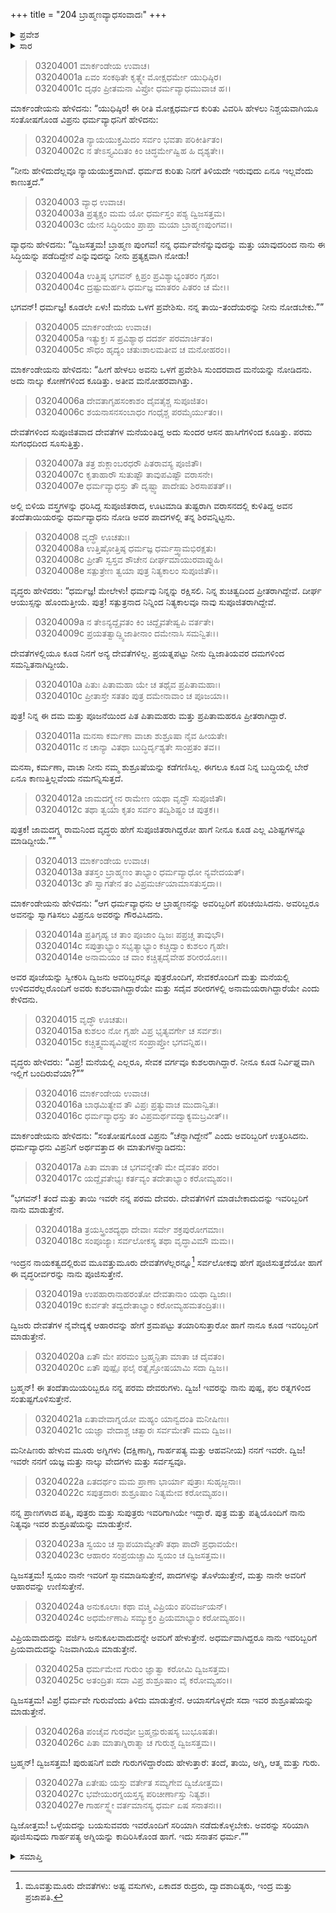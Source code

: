 +++
title = "204 ಬ್ರಾಹ್ಮಣವ್ಯಾಧಸಂವಾದಃ"
+++

<details><summary>ಪ್ರವೇಶ</summary>


।।   ಓಂ ಓಂ ನಮೋ ನಾರಾಯಣಾಯ।।   ಶ್ರೀ ವೇದವ್ಯಾಸಾಯ ನಮಃ ।।

ಶ್ರೀ ಕೃಷ್ಣದ್ವೈಪಾಯನ ವೇದವ್ಯಾಸ ವಿರಚಿತ  

**ಶ್ರೀ ಮಹಾಭಾರತ**

**ಆರಣ್ಯಕ ಪರ್ವ**

**ಮಾರ್ಕಂಡೇಯಸಮಸ್ಯಾ ಪರ್ವ**

**ಅಧ್ಯಾಯ 204**

</details>


<details><summary>ಸಾರ</summary>

ತನ್ನ ಧರ್ಮವನ್ನು ಪ್ರತ್ಯಕ್ಷವಾಗಿ ನೋಡೆಂದು ವ್ಯಾಧನು ಕೌಶಿಕನನ್ನು ಮನೆಯ ಒಳಗೆ ಕರೆದುಕೊಂಡು ಹೋಗಿ ತನ್ನ ವೃದ್ಧ ತಂದೆ-ತಾಯಿಯರನ್ನು ತೋರಿಸಿದುದು (1-15). ವೃದ್ಧ ತಂದೆತಾಯಿಯರ ಸೇವೆಯೇ ತನ್ನ ಪರಮ ಧರ್ಮವೆಂದು ವಿವರಿಸಿದುದು (16-27).

</details>



> 03204001 ಮಾರ್ಕಂಡೇಯ ಉವಾಚ।  
03204001a ಏವಂ ಸಂಕಥಿತೇ ಕೃತ್ಸ್ನೇ ಮೋಕ್ಷಧರ್ಮೇ ಯುಧಿಷ್ಠಿರ।  
03204001c ದೃಢಂ ಪ್ರೀತಮನಾ ವಿಪ್ರೋ ಧರ್ಮವ್ಯಾಧಮುವಾಚ ಹ।।

ಮಾರ್ಕಂಡೇಯನು ಹೇಳಿದನು: “ಯುಧಿಷ್ಠಿರ! ಈ ರೀತಿ ಮೋಕ್ಷಧರ್ಮದ ಕುರಿತು ವಿವರಿಸಿ ಹೇಳಲು ನಿಶ್ಚಯವಾಗಿಯೂ ಸಂತೋಷಗೊಂಡ ವಿಪ್ರನು ಧರ್ಮವ್ಯಾಧನಿಗೆ ಹೇಳಿದನು:

> 03204002a ನ್ಯಾಯಯುಕ್ತಮಿದಂ ಸರ್ವಂ ಭವತಾ ಪರಿಕೀರ್ತಿತಂ।  
03204002c ನ ತೇಽಸ್ತ್ಯವಿದಿತಂ ಕಿಂ ಚಿದ್ಧರ್ಮೇಷ್ವಿಹ ಹಿ ದೃಶ್ಯತೇ।।

“ನೀನು ಹೇಳಿದುದೆಲ್ಲವೂ ನ್ಯಾಯಯುಕ್ತವಾಗಿವೆ. ಧರ್ಮದ ಕುರಿತು ನಿನಗೆ ತಿಳಿಯದೇ ಇರುವುದು ಏನೂ ಇಲ್ಲವೆಂದು ಕಾಣುತ್ತದೆ.”

> 03204003 ವ್ಯಾಧ ಉವಾಚ।  
03204003a ಪ್ರತ್ಯಕ್ಷಂ ಮಮ ಯೋ ಧರ್ಮಸ್ತಂ ಪಶ್ಯ ದ್ವಿಜಸತ್ತಮ।  
03204003c ಯೇನ ಸಿದ್ಧಿರಿಯಂ ಪ್ರಾಪ್ತಾ ಮಯಾ ಬ್ರಾಹ್ಮಣಪುಂಗವ।।

ವ್ಯಾಧನು ಹೇಳಿದನು: “ದ್ವಿಜಸತ್ತಮ! ಬ್ರಾಹ್ಮಣ ಪುಂಗವ! ನನ್ನ ಧರ್ಮವೇನೆನ್ನುವುದನ್ನು ಮತ್ತು ಯಾವುದರಿಂದ ನಾನು ಈ ಸಿದ್ಧಿಯನ್ನು ಪಡೆದಿದ್ದೇನೆ ಎನ್ನುವುದನ್ನು ನೀನು ಪ್ರತ್ಯಕ್ಷವಾಗಿ ನೋಡು!

> 03204004a ಉತ್ತಿಷ್ಠ ಭಗವನ್ ಕ್ಷಿಪ್ರಂ ಪ್ರವಿಶ್ಯಾಭ್ಯಂತರಂ ಗೃಹಂ।  
03204004c ದ್ರಷ್ಟುಮರ್ಹಸಿ ಧರ್ಮಜ್ಞ ಮಾತರಂ ಪಿತರಂ ಚ ಮೇ।।

ಭಗವನ್! ಧರ್ಮಜ್ಞ! ಕೂಡಲೇ ಏಳು! ಮನೆಯ ಒಳಗೆ ಪ್ರವೇಶಿಸು. ನನ್ನ ತಾಯಿ-ತಂದೆಯರನ್ನು ನೀನು ನೋಡಬೇಕು.””

> 03204005 ಮಾರ್ಕಂಡೇಯ ಉವಾಚ।  
03204005a ಇತ್ಯುಕ್ತಃ ಸ ಪ್ರವಿಶ್ಯಾಥ ದದರ್ಶ ಪರಮಾರ್ಚಿತಂ।  
03204005c ಸೌಧಂ ಹೃದ್ಯಂ ಚತುಃಶಾಲಮತೀವ ಚ ಮನೋಹರಂ।।

ಮಾರ್ಕಂಡೇಯನು ಹೇಳಿದನು: “ಹೀಗೆ ಹೇಳಲು ಅವನು ಒಳಗೆ ಪ್ರವೇಶಿಸಿ ಸುಂದರವಾದ ಮನೆಯನ್ನು ನೋಡಿದನು. ಅದು ನಾಲ್ಕು ಕೋಣೆಗಳಿಂದ ಕೂಡಿತ್ತು. ಅತೀವ ಮನೋಹರವಾಗಿತ್ತು.

> 03204006a ದೇವತಾಗೃಹಸಂಕಾಶಂ ದೈವತೈಶ್ಚ ಸುಪೂಜಿತಂ।  
03204006c ಶಯನಾಸನಸಂಬಾಧಂ ಗಂಧೈಶ್ಚ ಪರಮೈರ್ಯುತಂ।।

ದೇವತೆಗಳಿಂದ ಸುಪೂಜಿತವಾದ ದೇವತೆಗಳ ಮನೆಯಂತಿದ್ದ ಅದು ಸುಂದರ ಆಸನ ಹಾಸಿಗೆಗಳಿಂದ ಕೂಡಿತ್ತು. ಪರಮ ಸುಗಂಧದಿಂದ ಸೂಸುತ್ತಿತ್ತು.

> 03204007a ತತ್ರ ಶುಕ್ಲಾಂಬರಧರೌ ಪಿತರಾವಸ್ಯ ಪೂಜಿತೌ।  
03204007c ಕೃತಾಹಾರೌ ಸುತುಷ್ಟೌ ತಾವುಪವಿಷ್ಟೌ ವರಾಸನೇ।  
03204007e ಧರ್ಮವ್ಯಾಧಸ್ತು ತೌ ದೃಷ್ಟ್ವಾ ಪಾದೇಷು ಶಿರಸಾಪತತ್।।

ಅಲ್ಲಿ ಬಿಳಿಯ ವಸ್ತ್ರಗಳನ್ನು ಧರಿಸಿದ್ದ ಸುಪೂಜಿತರಾದ, ಊಟಮಾಡಿ ತುಷ್ಟರಾಗಿ ವರಾಸನದಲ್ಲಿ ಕುಳಿತಿದ್ದ ಅವನ ತಂದೆತಾಯಿಯರನ್ನು ಧರ್ಮವ್ಯಾಧನು ನೋಡಿ ಅವರ ಪಾದಗಳಲ್ಲಿ ತನ್ನ ಶಿರವನ್ನಿಟ್ಟನು.

> 03204008 ವೃದ್ಧೌ ಊಚತುಃ।  
03204008a ಉತ್ತಿಷ್ಠೋತ್ತಿಷ್ಠ ಧರ್ಮಜ್ಞ ಧರ್ಮಸ್ತ್ವಾಮಭಿರಕ್ಷತು।   
03204008c ಪ್ರೀತೌ ಸ್ವಸ್ತವ ಶೌಚೇನ ದೀರ್ಘಮಾಯುರವಾಪ್ನುಹಿ।  
03204008e ಸತ್ಪುತ್ರೇಣ ತ್ವಯಾ ಪುತ್ರ ನಿತ್ಯಕಾಲಂ ಸುಪೂಜಿತೌ।।

ವೃದ್ಧರು ಹೇಳಿದರು: “ಧರ್ಮಜ್ಞ! ಮೇಲೇಳು! ಧರ್ಮವು ನಿನ್ನನ್ನು ರಕ್ಷಿಸಲಿ. ನಿನ್ನ ಶುಚಿತ್ವದಿಂದ ಪ್ರೀತರಾಗಿದ್ದೇವೆ. ದೀರ್ಘ ಆಯುಸ್ಸನ್ನು ಹೊಂದುತ್ತೀಯೆ. ಪುತ್ರ! ಸತ್ಪುತ್ರನಾದ ನಿನ್ನಿಂದ ನಿತ್ಯಕಾಲವೂ ನಾವು ಸುಪೂಜಿತರಾಗಿದ್ದೇವೆ.

> 03204009a ನ ತೇಽನ್ಯದ್ದೈವತಂ ಕಿಂ ಚಿದ್ದೈವತೇಷ್ವಪಿ ವರ್ತತೇ।   
03204009c ಪ್ರಯತತ್ವಾದ್ದ್ವಿಜಾತೀನಾಂ ದಮೇನಾಸಿ ಸಮನ್ವಿತಃ।।

ದೇವತೆಗಳಲ್ಲಿಯೂ ಕೂಡ ನಿನಗೆ ಅನ್ಯ ದೇವತೆಗಳಿಲ್ಲ. ಪ್ರಯತ್ನಪಟ್ಟು ನೀನು ದ್ವಿಜಾತಿಯವರ ದಮಗಳಿಂದ ಸಮನ್ವಿತನಾಗಿದ್ದೀಯೆ.

> 03204010a ಪಿತುಃ ಪಿತಾಮಹಾ ಯೇ ಚ ತಥೈವ ಪ್ರಪಿತಾಮಹಾಃ।  
03204010c ಪ್ರೀತಾಸ್ತೇ ಸತತಂ ಪುತ್ರ ದಮೇನಾವಾಂ ಚ ಪೂಜಯಾ।।

ಪುತ್ರ! ನಿನ್ನ ಈ ದಮ ಮತ್ತು ಪೂಜನೆಯಿಂದ ಪಿತ ಪಿತಾಮಹರು ಮತ್ತು ಪ್ರಪಿತಾಮಹರೂ ಪ್ರೀತರಾಗಿದ್ದಾರೆ.

> 03204011a ಮನಸಾ ಕರ್ಮಣಾ ವಾಚಾ ಶುಶ್ರೂಷಾ ನೈವ ಹೀಯತೇ।  
03204011c ನ ಚಾನ್ಯಾ ವಿತಥಾ ಬುದ್ಧಿರ್ದೃಶ್ಯತೇ ಸಾಂಪ್ರತಂ ತವ।।

ಮನಸಾ, ಕರ್ಮಣಾ, ವಾಚಾ ನೀನು ನಮ್ಮ ಶುಶ್ರೂಷೆಯನ್ನು ಕಡೆಗಣಿಸಿಲ್ಲ. ಈಗಲೂ ಕೂಡ ನಿನ್ನ ಬುದ್ಧಿಯಲ್ಲಿ ಬೇರೆ ಏನೂ ಕಾಣುತ್ತಿಲ್ಲವೆಂದು ನಮಗನ್ನಿಸುತ್ತದೆ.

> 03204012a ಜಾಮದಗ್ನ್ಯೇನ ರಾಮೇಣ ಯಥಾ ವೃದ್ಧೌ ಸುಪೂಜಿತೌ।   
03204012c ತಥಾ ತ್ವಯಾ ಕೃತಂ ಸರ್ವಂ ತದ್ವಿಶಿಷ್ಟಂ ಚ ಪುತ್ರಕ।।

ಪುತ್ರಕ! ಜಾಮದಗ್ನ್ಯ ರಾಮನಿಂದ ವೃದ್ಧರು ಹೇಗೆ ಸುಪೂಜಿತರಾಗಿದ್ದರೋ ಹಾಗೆ ನೀನೂ ಕೂಡ ಎಲ್ಲ ವಿಶಿಷ್ಟಗಳನ್ನೂ ಮಾಡಿದ್ದೀಯೆ.””

> 03204013 ಮಾರ್ಕಂಡೇಯ ಉವಾಚ।  
03204013a ತತಸ್ತಂ ಬ್ರಾಹ್ಮಣಂ ತಾಭ್ಯಾಂ ಧರ್ಮವ್ಯಾಧೋ ನ್ಯವೇದಯತ್।  
03204013c ತೌ ಸ್ವಾಗತೇನ ತಂ ವಿಪ್ರಮರ್ಚಯಾಮಾಸತುಸ್ತದಾ।।

ಮಾರ್ಕಂಡೇಯನು ಹೇಳಿದನು: “ಆಗ ಧರ್ಮವ್ಯಾಧನು ಆ ಬ್ರಾಹ್ಮಣನನ್ನು ಅವರಿಬ್ಬರಿಗೆ ಪರಿಚಯಿಸಿದನು. ಅವರಿಬ್ಬರೂ ಅವನನ್ನು ಸ್ವಾಗತಿಸಲು ವಿಪ್ರನೂ ಅವರನ್ನು ಗೌರವಿಸಿದನು.

> 03204014a ಪ್ರತಿಗೃಹ್ಯ ಚ ತಾಂ ಪೂಜಾಂ ದ್ವಿಜಃ ಪಪ್ರಚ್ಚ ತಾವುಭೌ।  
03204014c ಸಪುತ್ರಾಭ್ಯಾಂ ಸಭೃತ್ಯಾಭ್ಯಾಂ ಕಚ್ಚಿದ್ವಾಂ ಕುಶಲಂ ಗೃಹೇ।  
03204014e ಅನಾಮಯಂ ಚ ವಾಂ ಕಚ್ಚಿತ್ಸದೈವೇಹ ಶರೀರಯೋಃ।।

ಅವರ ಪೂಜೆಯನ್ನು ಸ್ವೀಕರಿಸಿ ದ್ವಿಜನು ಅವರಿಬ್ಬರನ್ನೂ ಪುತ್ರರೊಂದಿಗೆ, ಸೇವಕರೊಂದಿಗೆ ಮತ್ತು ಮನೆಯಲ್ಲಿ ಉಳಿದವರೆಲ್ಲರೊಂದಿಗೆ ಅವರು ಕುಶಲವಾಗಿದ್ದಾರೆಯೇ ಮತ್ತು ಸದೈವ ಶರೀರಗಳಲ್ಲಿ ಅನಾಮಯರಾಗಿದ್ದಾರೆಯೇ ಎಂದು ಕೇಳಿದನು.

> 03204015 ವೃದ್ಧೌ ಊಚತುಃ।   
03204015a ಕುಶಲಂ ನೋ ಗೃಹೇ ವಿಪ್ರ ಭೃತ್ಯವರ್ಗೇ ಚ ಸರ್ವಶಃ।  
03204015c ಕಚ್ಚಿತ್ತ್ವಮಪ್ಯವಿಘ್ನೇನ ಸಂಪ್ರಾಪ್ತೋ ಭಗವನ್ನಿಹ।।

ವೃದ್ಧರು ಹೇಳಿದರು: “ವಿಪ್ರ! ಮನೆಯಲ್ಲಿ ಎಲ್ಲರೂ, ಸೇವಕ ವರ್ಗವೂ ಕುಶಲರಾಗಿದ್ದಾರೆ. ನೀನೂ ಕೂಡ ನಿರ್ವಿಘ್ನವಾಗಿ ಇಲ್ಲಿಗೆ ಬಂದಿರುವೆಯಾ?””

> 03204016 ಮಾರ್ಕಂಡೇಯ ಉವಾಚ।  
03204016a ಬಾಢಮಿತ್ಯೇವ ತೌ ವಿಪ್ರಃ ಪ್ರತ್ಯುವಾಚ ಮುದಾನ್ವಿತಃ।  
03204016c ಧರ್ಮವ್ಯಾಧಸ್ತು ತಂ ವಿಪ್ರಮರ್ಥವದ್ವಾಕ್ಯಮಬ್ರವೀತ್।।

ಮಾರ್ಕಂಡೇಯನು ಹೇಳಿದನು: “ಸಂತೋಷಗೊಂಡ ವಿಪ್ರನು “ಚೆನ್ನಾಗಿದ್ದೇನೆ” ಎಂದು ಅವರಿಬ್ಬರಿಗೆ ಉತ್ತರಿಸಿದನು. ಧರ್ಮವ್ಯಾಧನು ವಿಪ್ರನಿಗೆ ಅರ್ಥವತ್ತಾದ ಈ ಮಾತುಗಳನ್ನಾಡಿದನು:

> 03204017a ಪಿತಾ ಮಾತಾ ಚ ಭಗವನ್ನೇತೌ ಮೇ ದೈವತಂ ಪರಂ।  
03204017c ಯದ್ದೈವತೇಭ್ಯಃ ಕರ್ತವ್ಯಂ ತದೇತಾಭ್ಯಾಂ ಕರೋಮ್ಯಹಂ।।

“ಭಗವನ್! ತಂದೆ ಮತ್ತು ತಾಯಿ ಇವರೇ ನನ್ನ ಪರಮ ದೇವರು. ದೇವತೆಗಳಿಗೆ ಮಾಡಬೇಕಾದುದನ್ನು ಇವರಿಬ್ಬರಿಗೆ ನಾನು ಮಾಡುತ್ತೇನೆ.

> 03204018a ತ್ರಯಸ್ತ್ರಿಂಶದ್ಯಥಾ ದೇವಾಃ ಸರ್ವೇ ಶಕ್ರಪುರೋಗಮಾಃ।   
03204018c ಸಂಪೂಜ್ಯಾಃ ಸರ್ವಲೋಕಸ್ಯ ತಥಾ ವೃದ್ಧಾವಿಮೌ ಮಮ।।

ಇಂದ್ರನ ನಾಯಕತ್ವದಲ್ಲಿರುವ ಮೂವತ್ತುಮೂರು ದೇವತೆಗಳೆಲ್ಲರನ್ನೂ[^1] ಸರ್ವಲೋಕವು ಹೇಗೆ ಪೂಜಿಸುತ್ತದೆಯೋ ಹಾಗೆ ಈ ವೃದ್ಧರೀರ್ವರನ್ನು ನಾನು ಪೂಜಿಸುತ್ತೇನೆ.

> 03204019a ಉಪಹಾರಾನಾಹರಂತೋ ದೇವತಾನಾಂ ಯಥಾ ದ್ವಿಜಾಃ।  
03204019c ಕುರ್ವತೇ ತದ್ವದೇತಾಭ್ಯಾಂ ಕರೋಮ್ಯಹಮತಂದ್ರಿತಃ।।

ದ್ವಿಜರು ದೇವತೆಗಳ ನೈವೇದ್ಯಕ್ಕೆ ಆಹಾರವನ್ನು ಹೇಗೆ ಶ್ರಮಪಟ್ಟು ತಯಾರಿಸುತ್ತಾರೋ ಹಾಗೆ ನಾನೂ ಕೂಡ ಇವರಿಬ್ಬರಿಗೆ ಮಾಡುತ್ತೇನೆ.

> 03204020a ಏತೌ ಮೇ ಪರಮಂ ಬ್ರಹ್ಮನ್ಪಿತಾ ಮಾತಾ ಚ ದೈವತಂ।  
03204020c ಏತೌ ಪುಷ್ಪೈಃ ಫಲೈ ರತ್ನೈಸ್ತೋಷಯಾಮಿ ಸದಾ ದ್ವಿಜ।।

ಬ್ರಹ್ಮನ್! ಈ ತಂದೆತಾಯಿಯರಿಬ್ಬರೂ ನನ್ನ ಪರಮ ದೇವರುಗಳು. ದ್ವಿಜ! ಇವರನ್ನು ನಾನು ಪುಷ್ಪ, ಫಲ ರತ್ನಗಳಿಂದ ಸಂತುಷ್ಟಗೊಳಿಸುತ್ತೇನೆ.

> 03204021a ಏತಾವೇವಾಗ್ನಯೋ ಮಹ್ಯಂ ಯಾನ್ವದಂತಿ ಮನೀಷಿಣಃ।  
03204021c ಯಜ್ಞಾ ವೇದಾಶ್ಚ ಚತ್ವಾರಃ ಸರ್ವಮೇತೌ ಮಮ ದ್ವಿಜ।।

ಮನೀಷಿಣರು ಹೇಳುವ ಮೂರು ಅಗ್ನಿಗಳು (ದಕ್ಷಿಣಾಗ್ನಿ, ಗಾರ್ಹಪತ್ಯ ಮತ್ತು ಆಹವನೀಯ) ನನಗೆ ಇವರೇ. ದ್ವಿಜ! ಇವರೇ ನನಗೆ ಯಜ್ಞ ಮತ್ತು ನಾಲ್ಕು ವೇದಗಳು ಮತ್ತು ಸರ್ವಸ್ವವೂ.

> 03204022a ಏತದರ್ಥಂ ಮಮ ಪ್ರಾಣಾ ಭಾರ್ಯಾ ಪುತ್ರಾಃ ಸುಹೃಜ್ಜನಾಃ।  
03204022c ಸಪುತ್ರದಾರಃ ಶುಶ್ರೂಷಾಂ ನಿತ್ಯಮೇವ ಕರೋಮ್ಯಹಂ।।

ನನ್ನ ಪ್ರಾಣಗಳಾದ ಪತ್ನಿ, ಪುತ್ರರು ಮತ್ತು ಸುಪುತ್ರರು ಇವರಿಗಾಗಿಯೇ ಇದ್ದಾರೆ. ಪುತ್ರ ಮತ್ತು ಪತ್ನಿಯೊಂದಿಗೆ ನಾನು ನಿತ್ಯವೂ ಇವರ ಶುಶ್ರೂಷೆಯನ್ನು ಮಾಡುತ್ತೇನೆ.

> 03204023a ಸ್ವಯಂ ಚ ಸ್ನಾಪಯಾಮ್ಯೇತೌ ತಥಾ ಪಾದೌ ಪ್ರಧಾವಯೇ।  
03204023c ಆಹಾರಂ ಸಂಪ್ರಯಚ್ಚಾಮಿ ಸ್ವಯಂ ಚ ದ್ವಿಜಸತ್ತಮ।।

ದ್ವಿಜಸತ್ತಮ! ಸ್ವಯಂ ನಾನೇ ಇವರಿಗೆ ಸ್ನಾನಮಾಡಿಸುತ್ತೇನೆ, ಪಾದಗಳನ್ನು ತೊಳೆಯುತ್ತೇನೆ, ಮತ್ತು ನಾನೇ ಅವರಿಗೆ ಆಹಾರವನ್ನು ಉಣಿಸುತ್ತೇನೆ.

> 03204024a ಅನುಕೂಲಾಃ ಕಥಾ ವಚ್ಮಿ ವಿಪ್ರಿಯಂ ಪರಿವರ್ಜಯನ್।  
03204024c ಅಧರ್ಮೇಣಾಪಿ ಸಮ್ಯುಕ್ತಂ ಪ್ರಿಯಮಾಭ್ಯಾಂ ಕರೋಮ್ಯಹಂ।।

ವಿಪ್ರಿಯವಾದುದನ್ನು ವರ್ಜಿಸಿ ಅನುಕೂಲವಾದುದನ್ನೇ ಅವರಿಗೆ ಹೇಳುತ್ತೇನೆ. ಅಧರ್ಮವಾಗಿದ್ದರೂ ನಾನು ಇವರಿಬ್ಬರಿಗೆ ಪ್ರಿಯವಾದುದನ್ನು ನಿಜವಾಗಿಯೂ ಮಾಡುತ್ತೇನೆ.

> 03204025a ಧರ್ಮಮೇವ ಗುರುಂ ಜ್ಞಾತ್ವಾ ಕರೋಮಿ ದ್ವಿಜಸತ್ತಮ।  
03204025c ಅತಂದ್ರಿತಃ ಸದಾ ವಿಪ್ರ ಶುಶ್ರೂಷಾಂ ವೈ ಕರೋಮ್ಯಹಂ।।

ದ್ವಿಜಸತ್ತಮ! ವಿಪ್ರ! ಧರ್ಮವೇ ಗುರುವೆಂದು ತಿಳಿದು ಮಾಡುತ್ತೇನೆ. ಆಯಾಸಗೊಳ್ಳದೇ ಸದಾ ಇವರ ಶುಶ್ರೂಷೆಯನ್ನು ಮಾಡುತ್ತೇನೆ.

> 03204026a ಪಂಚೈವ ಗುರವೋ ಬ್ರಹ್ಮನ್ಪುರುಷಸ್ಯ ಬುಭೂಷತಃ।   
03204026c ಪಿತಾ ಮಾತಾಗ್ನಿರಾತ್ಮಾ ಚ ಗುರುಶ್ಚ ದ್ವಿಜಸತ್ತಮ।।

ಬ್ರಹ್ಮನ್! ದ್ವಿಜಸತ್ತಮ! ಪುರುಷನಿಗೆ ಐದೇ ಗುರುಗಳಿದ್ದಾರೆಂದು ಹೇಳುತ್ತಾರೆ: ತಂದೆ, ತಾಯಿ, ಅಗ್ನಿ, ಆತ್ಮ ಮತ್ತು ಗುರು.

> 03204027a ಏತೇಷು ಯಸ್ತು ವರ್ತೇತ ಸಮ್ಯಗೇವ ದ್ವಿಜೋತ್ತಮ।  
03204027c ಭವೇಯುರಗ್ನಯಸ್ತಸ್ಯ ಪರಿಚೀರ್ಣಾಸ್ತು ನಿತ್ಯಶಃ।   
03204027e ಗಾರ್ಹಸ್ಥ್ಯೇ ವರ್ತಮಾನಸ್ಯ ಧರ್ಮ ಏಷ ಸನಾತನಃ।।

ದ್ವಿಜೋತ್ತಮ! ಒಳ್ಳೆಯದನ್ನು ಬಯಸುವವರು ಇವರೊಂದಿಗೆ ಸರಿಯಾಗಿ ನಡೆದುಕೊಳ್ಳಬೇಕು. ಅವರನ್ನು ಸರಿಯಾಗಿ ಪೂಜಿಸುವುದು ಗಾರ್ಹಪತ್ಯ ಅಗ್ನಿಯನ್ನು ಕಾದಿರಿಸಿಕೊಂಡ ಹಾಗೆ. ಇದು ಸನಾತನ ಧರ್ಮ.””


<details><summary>ಸಮಾಪ್ತಿ</summary>


ಇತಿ ಶ್ರೀ ಮಹಾಭಾರತೇ ಆರಣ್ಯಕ ಪರ್ವಣಿ ಮಾರ್ಕಂಡೇಯಸಮಸ್ಯಾ ಪರ್ವಣಿ ಬ್ರಾಹ್ಮಣವ್ಯಾಧಸಂವಾದೇ ಚತುರಧಿಕದ್ವಿಶತತಮೋಽಧ್ಯಾಯಃ।  
ಇದು ಮಹಾಭಾರತದ ಆರಣ್ಯಕ ಪರ್ವದಲ್ಲಿ ಮಾರ್ಕಂಡೇಯಸಮಸ್ಯಾ ಪರ್ವದಲ್ಲಿ ಬ್ರಾಹ್ಮಣವ್ಯಾಧಸಂವಾದದಲ್ಲಿ ಇನ್ನೂರಾನಾಲ್ಕನೆಯ ಅಧ್ಯಾಯವು.



</details>

[^1]: ಮೂವತ್ತುಮೂರು ದೇವತೆಗಳು: ಅಷ್ಟ ವಸುಗಳು, ಏಕಾದಶ ರುದ್ರರು, ದ್ವಾದಶಾದಿತ್ಯರು, ಇಂದ್ರ ಮತ್ತು ಪ್ರಜಾಪತಿ.